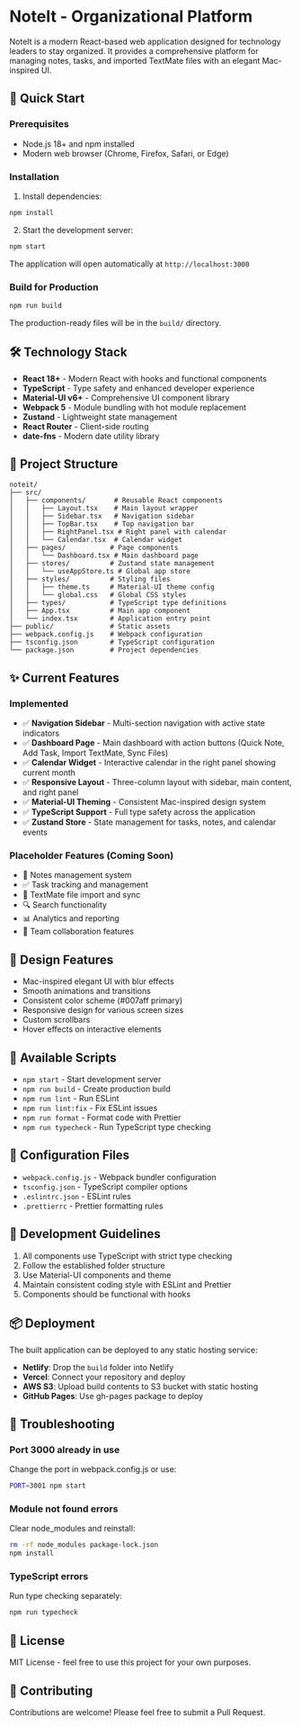 # NoteIt - Organizational Platform

NoteIt is a modern React-based web application designed for technology leaders to stay organized. It provides a comprehensive platform for managing notes, tasks, and imported TextMate files with an elegant Mac-inspired UI.

## 🚀 Quick Start

### Prerequisites
- Node.js 18+ and npm installed
- Modern web browser (Chrome, Firefox, Safari, or Edge)

### Installation

1. Install dependencies:
```bash
npm install
```

2. Start the development server:
```bash
npm start
```

The application will open automatically at `http://localhost:3000`

### Build for Production

```bash
npm run build
```

The production-ready files will be in the `build/` directory.

## 🛠️ Technology Stack

- **React 18+** - Modern React with hooks and functional components
- **TypeScript** - Type safety and enhanced developer experience
- **Material-UI v6+** - Comprehensive UI component library
- **Webpack 5** - Module bundling with hot module replacement
- **Zustand** - Lightweight state management
- **React Router** - Client-side routing
- **date-fns** - Modern date utility library

## 📁 Project Structure

```
noteit/
├── src/
│   ├── components/       # Reusable React components
│   │   ├── Layout.tsx    # Main layout wrapper
│   │   ├── Sidebar.tsx   # Navigation sidebar
│   │   ├── TopBar.tsx    # Top navigation bar
│   │   ├── RightPanel.tsx # Right panel with calendar
│   │   └── Calendar.tsx  # Calendar widget
│   ├── pages/           # Page components
│   │   └── Dashboard.tsx # Main dashboard page
│   ├── stores/          # Zustand state management
│   │   └── useAppStore.ts # Global app store
│   ├── styles/          # Styling files
│   │   ├── theme.ts     # Material-UI theme config
│   │   └── global.css   # Global CSS styles
│   ├── types/           # TypeScript type definitions
│   ├── App.tsx          # Main app component
│   └── index.tsx        # Application entry point
├── public/              # Static assets
├── webpack.config.js    # Webpack configuration
├── tsconfig.json        # TypeScript configuration
└── package.json         # Project dependencies
```

## ✨ Current Features

### Implemented
- ✅ **Navigation Sidebar** - Multi-section navigation with active state indicators
- ✅ **Dashboard Page** - Main dashboard with action buttons (Quick Note, Add Task, Import TextMate, Sync Files)
- ✅ **Calendar Widget** - Interactive calendar in the right panel showing current month
- ✅ **Responsive Layout** - Three-column layout with sidebar, main content, and right panel
- ✅ **Material-UI Theming** - Consistent Mac-inspired design system
- ✅ **TypeScript Support** - Full type safety across the application
- ✅ **Zustand Store** - State management for tasks, notes, and calendar events

### Placeholder Features (Coming Soon)
- 📝 Notes management system
- ✅ Task tracking and management
- 📄 TextMate file import and sync
- 🔍 Search functionality
- 📊 Analytics and reporting
- 👥 Team collaboration features

## 🎨 Design Features

- Mac-inspired elegant UI with blur effects
- Smooth animations and transitions
- Consistent color scheme (#007aff primary)
- Responsive design for various screen sizes
- Custom scrollbars
- Hover effects on interactive elements

## 📝 Available Scripts

- `npm start` - Start development server
- `npm run build` - Create production build
- `npm run lint` - Run ESLint
- `npm run lint:fix` - Fix ESLint issues
- `npm run format` - Format code with Prettier
- `npm run typecheck` - Run TypeScript type checking

## 🔧 Configuration Files

- `webpack.config.js` - Webpack bundler configuration
- `tsconfig.json` - TypeScript compiler options
- `.eslintrc.json` - ESLint rules
- `.prettierrc` - Prettier formatting rules

## 🚦 Development Guidelines

1. All components use TypeScript with strict type checking
2. Follow the established folder structure
3. Use Material-UI components and theme
4. Maintain consistent coding style with ESLint and Prettier
5. Components should be functional with hooks

## 📦 Deployment

The built application can be deployed to any static hosting service:

- **Netlify**: Drop the `build` folder into Netlify
- **Vercel**: Connect your repository and deploy
- **AWS S3**: Upload build contents to S3 bucket with static hosting
- **GitHub Pages**: Use gh-pages package to deploy

## 🐛 Troubleshooting

### Port 3000 already in use
Change the port in webpack.config.js or use:
```bash
PORT=3001 npm start
```

### Module not found errors
Clear node_modules and reinstall:
```bash
rm -rf node_modules package-lock.json
npm install
```

### TypeScript errors
Run type checking separately:
```bash
npm run typecheck
```

## 📄 License

MIT License - feel free to use this project for your own purposes.

## 🤝 Contributing

Contributions are welcome! Please feel free to submit a Pull Request.